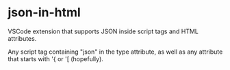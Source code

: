 # json-in-html
VSCode extension that supports JSON inside script tags and HTML attributes.

Any script tag containing "json" in the type attribute, as well as any attribute that starts with '{ or '[ (hopefully).

